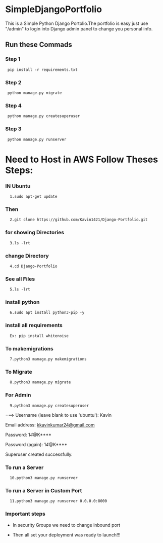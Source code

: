 # SimpleDjangoPortfolio

This is a Simple Python Django Portolio.The portfolio is easy  just use "/admin"  to login into Django admin panel to change you personal info.



## Run these Commads
### Step 1
     pip install -r requirements.txt
### Step 2
     python manage.py migrate
     
### Step 4
     python manage.py createsuperuser
        
### Step 3
     python manage.py runserver

# Need to Host in AWS Follow Theses Steps:
### IN Ubuntu 
      1.sudo apt-get update
### Then
      2.git clone https://github.com/Kavin1421/Django-Portfolio.git
### for showing Directories
      3.ls -lrt
### change Directory
      4.cd Django-Portfolio
### See all Files
      5.ls -lrt
### install python
      6.sudo apt install python3-pip -y
### install all requirements
      Ex: pip install whitenoise
### To makemigrations
      7.python3 manage.py makemigrations
### To Migrate
      8.python3 manage.py migrate
### For Admin
      9.python3 manage.py createsuperuser

===>
Username (leave blank to use 'ubuntu'): Kavin

Email address: kkavinkumar24@gmail.com

Password: 1*4*@K****

Password (again): 1*4*@K****

Superuser created successfully.

### To run a Server
      10.python3 manage.py runserver 

### To run a Server in Custom Port

      11.python3 manage.py runserver 0.0.0.0:8000

### Important steps

* In security Groups we need to change inbound port

* Then all set your deployment was ready to launch!!!











